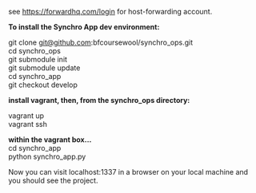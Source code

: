 see https://forwardhq.com/login for host-forwarding account. 

<b>To install the Synchro App dev environment: <br></b>

git clone git@github.com:bfcoursewool/synchro_ops.git <br />
cd synchro_ops <br />
git submodule init <br />
git submodule update <br />
cd synchro_app <br />
git checkout develop <br /> 

<b>install vagrant, then, from the synchro_ops directory: <br /></b>

vagrant up <br />
vagrant ssh <br />

<b> within the vagrant box... </b> <br />
cd synchro_app <br />
python synchro_app.py


Now you can visit localhost:1337 in a browser on your local machine and you should see the project. 

